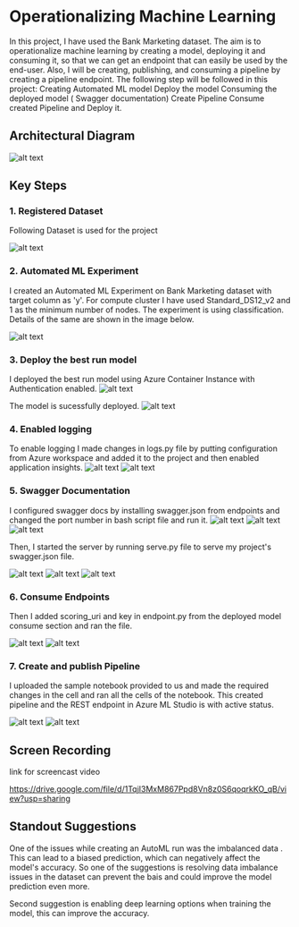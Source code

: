 


# Operationalizing Machine Learning

In this project, I have used the Bank Marketing dataset. The aim is to operationalize machine learning by creating a model, deploying it and consuming it, so that we can get an endpoint that can easily be used by the end-user. Also, I will be creating, publishing, and consuming a pipeline by creating a pipeline endpoint.
The following step will be followed in this project: Creating Automated ML model Deploy the model Consuming the deployed model ( Swagger documentation) Create Pipeline Consume created Pipeline and Deploy it.


## Architectural Diagram
![alt text](https://github.com/NikitaMahajan19/Operationalizing-Machine-Learning/blob/master/image/architecture%20diagram.JPG)

## Key Steps
### 1. Registered Dataset

Following Dataset is used for the project

![alt text](https://github.com/NikitaMahajan19/Operationalizing-Machine-Learning/blob/master/image/Registered%20Dataset.JPG)

### 2. Automated ML Experiment

I created an Automated ML Experiment on Bank Marketing dataset with target column as 'y'. For compute cluster I have used Standard_DS12_v2 and 1 as the minimum number of nodes. The experiment is using classification. Details of the same are shown in the image below.

![alt text](https://github.com/NikitaMahajan19/Operationalizing-Machine-Learning/blob/master/image/auto%20ml%20run.JPG)

### 3. Deploy the best run model

I deployed the best run model using Azure Container Instance with Authentication enabled.
![alt text](https://github.com/NikitaMahajan19/Operationalizing-Machine-Learning/blob/master/image/deployed%20model.JPG)

The model is sucessfully deployed.
![alt text](https://github.com/NikitaMahajan19/Operationalizing-Machine-Learning/blob/master/image/model%20healthy.JPG)

### 4. Enabled logging

To enable logging I made changes in logs.py file by putting configuration from Azure workspace and added it to the project and then enabled application insights.
![alt text](https://github.com/NikitaMahajan19/Operationalizing-Machine-Learning/blob/master/image/logs1.JPG)
![alt text](https://github.com/NikitaMahajan19/Operationalizing-Machine-Learning/blob/master/image/logs2.JPG)

### 5. Swagger Documentation



I configured swagger docs by installing swagger.json from endpoints and changed the port number in bash script file and run it.
![alt text](https://github.com/NikitaMahajan19/Operationalizing-Machine-Learning/blob/master/image/swagger.sh1.JPG)
![alt text](https://github.com/NikitaMahajan19/Operationalizing-Machine-Learning/blob/master/image/swagger.sh%202.JPG)
![alt text](https://github.com/NikitaMahajan19/Operationalizing-Machine-Learning/blob/master/image/sw.png)

Then, I started the server by running serve.py file to serve my project's swagger.json file.

![alt text](https://github.com/NikitaMahajan19/Operationalizing-Machine-Learning/blob/master/image/swagger%20output.png)
![alt text](https://github.com/NikitaMahajan19/Operationalizing-Machine-Learning/blob/master/image/swagger1.png)
![alt text](https://github.com/NikitaMahajan19/Operationalizing-Machine-Learning/blob/master/image/swagger2.png)

### 6. Consume Endpoints

Then I added  scoring_uri and key in endpoint.py from the deployed model consume section and ran the file.

![alt text](https://github.com/NikitaMahajan19/Operationalizing-Machine-Learning/blob/master/image/endpoint%20file.JPG)
![alt text](https://github.com/NikitaMahajan19/Operationalizing-Machine-Learning/blob/master/image/output.png)

### 7. Create and publish Pipeline

I uploaded the sample notebook provided to us and made the required changes in the cell and ran all the cells of the notebook. This created pipeline and the REST endpoint in Azure ML Studio is with active status.

![alt text](https://github.com/NikitaMahajan19/Operationalizing-Machine-Learning/blob/master/image/pipeline1.JPG)
![alt text](https://github.com/NikitaMahajan19/Operationalizing-Machine-Learning/blob/master/image/pipeline2.JPG)




## Screen Recording
link for screencast video

https://drive.google.com/file/d/1TqjI3MxM867Ppd8Vn8z0S6qoqrkKO_qB/view?usp=sharing

## Standout Suggestions

One of the issues while creating an AutoML run was the imbalanced data . This can lead to a biased prediction, which can negatively affect the model's accuracy. 
So one of the suggestions is resolving data imbalance issues in the dataset can prevent the bais and could improve the model prediction even more.
 
Second suggestion is enabling deep learning options when training the model, this can improve the accuracy.

